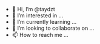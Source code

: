 - 👋 Hi, I’m @taydzt
- 👀 I’m interested in ...
- 🌱 I’m currently learning ...
- 💞️ I’m looking to collaborate on ...
- 📫 How to reach me ...

<!---
taydzt/taydzt is a ✨ special ✨ repository because its `README.md` (this file) appears on your GitHub profile.
You can click the Preview link to take a look at your changes.
--->
